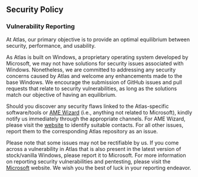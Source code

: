 ## Security Policy

### Vulnerability Reporting

At Atlas, our primary objective is to provide an optimal equilibrium between security, performance, and usability.

As Atlas is built on Windows, a proprietary operating system developed by Microsoft, we may not have solutions for security issues associated with Windows. Nonetheless, we are committed to addressing any security concerns caused by Atlas and welcome any enhancements made to the base Windows. We encourage the submission of GitHub issues and pull requests that relate to security vulnerabilities, as long as the solutions match our objective of having an equilibrium.

Should you discover any security flaws linked to the Atlas-specific software/tools or [AME Wizard](https://ameliorated.io/) (i.e., anything not related to Microsoft), kindly notify us immediately through the appropriate channels. For AME Wizard, please visit the [website](https://ameliorated.io/) to identify suitable contacts. For all other issues, report them to the corresponding Atlas repository as an issue.

Please note that some issues may not be rectifiable by us. If you come across a vulnerability in Atlas that is also present in the latest version of stock/vanilla Windows, please report it to Microsoft. For more information on reporting security vulnerabilities and pentesting, please visit the [Microsoft](https://www.microsoft.com/en-us/msrc/faqs-report-an-issue) website. We wish you the best of luck in your reporting endeavor.
